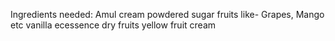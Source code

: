 Ingredients needed:
Amul cream
powdered sugar
fruits like- Grapes, Mango etc
vanilla ecessence
dry fruits
yellow fruit cream
